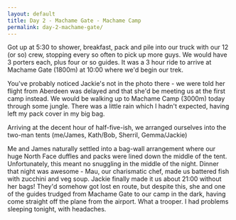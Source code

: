 ```yaml
---
layout: default
title: Day 2 - Machame Gate - Machame Camp
permalink: day-2-machame-gate/
---
```

Got up at 5:30 to shower, breakfast, pack and pile into our truck with our 12 (or so) crew, stopping every so often to pick up more guys. We would have 3 porters each, plus four or so guides.
It was a 3 hour ride to arrive at Machame Gate (1800m) at 10:00 where we'd begin our trek.

You've probably noticed Jackie's not in the photo there - we were told her flight from Aberdeen was delayed and that she'd be meeting us at the first camp instead.
We would be walking up to Machame Camp (3000m) today through some jungle. There was a little rain which I hadn't expected, having left my pack cover in my big bag.

Arriving at the decent hour of half-five-ish, we arranged ourselves into the two-man tents (me/James, Kath/Bob, Sherril, Gemma/Jackie)

Me and James naturally settled into a bag-wall arrangement where our huge North Face duffles and packs were lined down the middle of the tent. Unfortunately, this meant no snuggling in the middle of the night.
Dinner that night was awesome - Mau, our charismatic chef, made us battered fish with zucchini and veg soup.
Jackie finally made it us about 21:00 without her bags! They'd somehow got lost en route, but despite this, she and one of the guides trudged from Machame Gate to our camp in the dark, having come straight off the plane from the airport. What a trooper.
I had problems sleeping tonight, with headaches.
